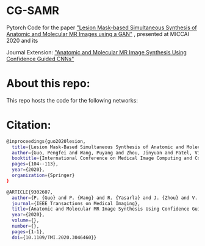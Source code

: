 # CG-SAMR

Pytorch Code for the paper ["Lesion Mask-based Simultaneous Synthesis of Anatomic and Molecular MR Images using a GAN"](https://arxiv.org/abs/2006.14761) , presented at MICCAI 2020 and its

Journal Extension:
["Anatomic and Molecular MR Image Synthesis Using  Confidence Guided CNNs"](https://arxiv.org/abs/2008.02859)

# About this repo:

This repo hosts the code for the following networks:

# Citation:

```bash 
@inproceedings{guo2020lesion,
  title={Lesion Mask-Based Simultaneous Synthesis of Anatomic and Molecular MR Images Using a GAN},
  author={Guo, Pengfei and Wang, Puyang and Zhou, Jinyuan and Patel, Vishal M and Jiang, Shanshan},
  booktitle={International Conference on Medical Image Computing and Computer-Assisted Intervention},
  pages={104--113},
  year={2020},
  organization={Springer}
}
```
```bash
@ARTICLE{9302607,
  author={P. {Guo} and P. {Wang} and R. {Yasarla} and J. {Zhou} and V. M. {Patel} and S. {Jiang}},
  journal={IEEE Transactions on Medical Imaging}, 
  title={Anatomic and Molecular MR Image Synthesis Using Confidence Guided CNNs}, 
  year={2020},
  volume={},
  number={},
  pages={1-1},
  doi={10.1109/TMI.2020.3046460}}
```
